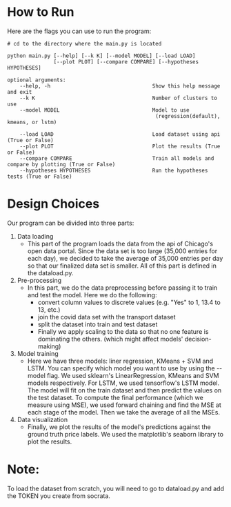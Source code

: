 # How to Run
Here are the flags you can use to run the program:
```
# cd to the directory where the main.py is located

python main.py [--help] [--k K] [--model MODEL] [--load LOAD]
               [--plot PLOT] [--compare COMPARE] [--hypotheses HYPOTHESES]

optional arguments:
    --help, -h                                 Show this help message and exit
    --k K                                      Number of clusters to use
    --model MODEL                              Model to use 
                                                (regression(default), kmeans, or lstm)
                                                         
    --load LOAD                                Load dataset using api (True or False)
    --plot PLOT                                Plot the results (True or False)
    --compare COMPARE                          Train all models and compare by plotting (True or False)
    --hypotheses HYPOTHESES                    Run the hypotheses tests (True or False)
``` 

# Design Choices
Our program can be divided into three parts:
1. Data loading 
   - This part of the program loads the data from the api of Chicago's open data portal. Since the data set is too large (35,000 entries for each day), we decided to take the average of 35,000 entries per day so that our finalized data set is smaller. All of this part is defined in the dataload.py.
2. Pre-processing
   - In this part, we do the data preprocessing before passing it to train and test the model. Here we do the following:
     - convert column values to discrete values (e.g. "Yes" to 1, 13.4 to 13, etc.)
     - join the covid data set with the transport dataset
     - split the dataset into train and test dataset
     - Finally we apply scaling to the data so that no one feature is dominating the others. (which might affect models' decision-making)
3. Model training
   - Here we have three models: liner regression, KMeans + SVM and LSTM. You can specify which model you want to use by using the --model flag. We used sklearn's LinearRegression, KMeans and SVM models respectively. For LSTM, we used tensorflow's LSTM model. The model will fit on the train dataset and then predict the values on the test dataset. To compute the final performance (which we measure using MSE), we used forward chaining and find the MSE at each stage of the model. Then we take the average of all the MSEs. 
4. Data visualization
   - Finally, we plot the results of the model's predictions against the ground truth price labels. We used the matplotlib's seaborn library to plot the results. 
# Note:
To load the dataset from scratch, you will need to go to dataload.py and add the TOKEN you create from socrata.